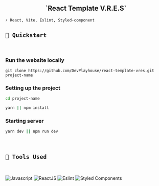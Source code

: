 <h2 align="center">
  `React Template V.R.E.S`  
</h2>


```
⚡ React, Vite, Eslint, Styled-component
```


## `🚀 Quickstart`
<br />

### Run the website locally

```
git clone https://github.com/DevPlayhouse/react-template-vres.git project-name
```

### Setting up the project

```bash
cd project-name

yarn || npm install
```

### Starting server

```bash
yarn dev || npm run dev
```

<br/>

## `🔧 Tools Used`
<br />

![Javascript](https://img.shields.io/badge/Javascript-F7DF1E?style=for-the-badge&logo=Javascript&logoColor=black)
![ReactJS](https://img.shields.io/badge/ReactJs-1F2937?style=for-the-badge&logo=react&logoColor=white)
![Eslint](https://img.shields.io/badge/Eslint-D4D4D4?style=for-the-badge&logo=eslint&logoColor=black)
![Styled Components](https://img.shields.io/badge/Styled_Components-352DAC?style=for-the-badge&logo=StyledComponents&logoColor=white)
